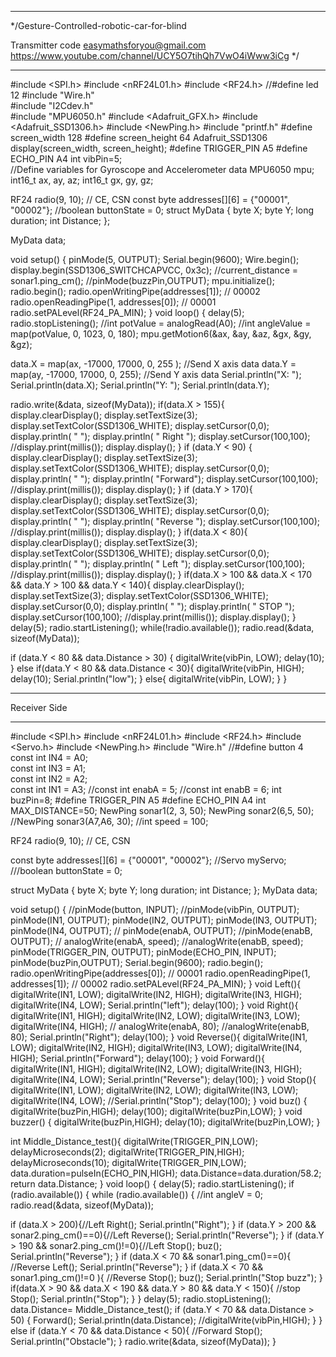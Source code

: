 ***********************************************************
*/Gesture-Controlled-robotic-car-for-blind

Transmitter code
easymathsforyou@gmail.com
https://www.youtube.com/channel/UCY5O7tihQh7VwO4iWww3iCg */

************************************************************
#include <SPI.h>
#include <nRF24L01.h>
#include <RF24.h>
//#define led 12
#include "Wire.h"       
#include "I2Cdev.h"     
#include "MPU6050.h"
#include <Adafruit_GFX.h>
#include <Adafruit_SSD1306.h>
#include <NewPing.h>
#include "printf.h"
#define screen_width 128
#define screen_height 64
Adafruit_SSD1306 display(screen_width, screen_height);
#define TRIGGER_PIN A5
#define ECHO_PIN A4
int vibPin=5;  
//Define variables for Gyroscope and Accelerometer data
MPU6050 mpu;
int16_t ax, ay, az;
int16_t gx, gy, gz;

RF24 radio(9, 10); // CE, CSN
const byte addresses[][6] = {"00001", "00002"};
//boolean buttonState = 0;
struct MyData {
  byte X;
  byte Y;
   long duration;
  int Distance;
};

MyData data;

void setup() {
  pinMode(5, OUTPUT);
  Serial.begin(9600);
  Wire.begin();
  display.begin(SSD1306_SWITCHCAPVCC, 0x3c);
 //current_distance = sonar1.ping_cm();
 //pinMode(buzzPin,OUTPUT);
  mpu.initialize();
  radio.begin();
  radio.openWritingPipe(addresses[1]); // 00002
  radio.openReadingPipe(1, addresses[0]); // 00001
  radio.setPALevel(RF24_PA_MIN);
}
void loop() {
  delay(5);
  radio.stopListening();
  //int potValue = analogRead(A0);
  //int angleValue = map(potValue, 0, 1023, 0, 180);
  mpu.getMotion6(&ax, &ay, &az, &gx, &gy, &gz);

  data.X = map(ax, -17000, 17000, 0, 255 ); //Send X axis data
  data.Y = map(ay, -17000, 17000, 0, 255);  //Send Y axis data
Serial.println("X: ");
Serial.println(data.X);
Serial.println("Y: ");
Serial.println(data.Y);

  radio.write(&data, sizeof(MyData));
  if(data.X > 155){     
  display.clearDisplay();
  display.setTextSize(3);
  display.setTextColor(SSD1306_WHITE);
  display.setCursor(0,0); 
  display.println( " ");
  display.println( " Right ");
  display.setCursor(100,100);
  //display.print(millis());
  display.display();
    }
  if (data.Y < 90) {
  display.clearDisplay();
  display.setTextSize(3);
  display.setTextColor(SSD1306_WHITE);
  display.setCursor(0,0);
     display.println( " ");
  display.println( "Forward");
  display.setCursor(100,100);
  //display.print(millis());
  display.display();
}
  if (data.Y > 170){
  display.clearDisplay();
  display.setTextSize(3);
  display.setTextColor(SSD1306_WHITE);
  display.setCursor(0,0);
   display.println( " ");
  display.println( "Reverse ");
  display.setCursor(100,100);
  //display.print(millis());
  display.display();
 }
    if(data.X < 80){
     display.clearDisplay();
  display.setTextSize(3);
  display.setTextColor(SSD1306_WHITE);
  display.setCursor(0,0);
  display.println( " ");
  display.println( " Left ");
  display.setCursor(100,100);
  //display.print(millis());
  display.display();
   }
   if(data.X > 100 && data.X < 170 && data.Y > 100 && data.Y < 140){
       display.clearDisplay();
  display.setTextSize(3);
  display.setTextColor(SSD1306_WHITE);
  display.setCursor(0,0);
  display.println( " ");
  display.println( "  STOP ");
  display.setCursor(100,100);
  //display.print(millis());
  display.display();
    }
  delay(5);
 radio.startListening();
 while(!radio.available());
 radio.read(&data, sizeof(MyData)); 
  
 if (data.Y < 80 && data.Distance > 30) {
    digitalWrite(vibPin, LOW);
    delay(10);
  }
 else if(data.Y < 80 && data.Distance < 30){
      digitalWrite(vibPin, HIGH);
      delay(10);
      Serial.println("low");
    }
else{
  digitalWrite(vibPin, LOW);
}
}

***************************************************************
Receiver Side
***************************************************************

#include <SPI.h>
#include <nRF24L01.h>
#include <RF24.h>
#include <Servo.h>
#include <NewPing.h>
#include "Wire.h" 
//#define button 4
const int IN4 = A0;    
const int IN3 = A1;    
const int IN2 = A2;     
const int IN1 = A3; 
//const int enabA = 5;
//const int enabB = 6;
int buzPin=8;
#define TRIGGER_PIN A5
#define ECHO_PIN A4
int MAX_DISTANCE=50;
NewPing sonar1(2, 3, 50);
NewPing sonar2(6,5, 50);
//NewPing sonar3(A7,A6, 30);
//int speed = 100;

RF24 radio(9, 10); // CE, CSN

const byte addresses[][6] = {"00001", "00002"};
//Servo myServo;
///boolean buttonState = 0;
 
struct MyData {
  byte X; 
  byte Y;
  long duration;
int Distance;
};
MyData data;

void setup() {
  //pinMode(button, INPUT);
   //pinMode(vibPin, OUTPUT);
  pinMode(IN1, OUTPUT);
  pinMode(IN2, OUTPUT);
  pinMode(IN3, OUTPUT);
  pinMode(IN4, OUTPUT);
//  pinMode(enabA, OUTPUT);
  //pinMode(enabB, OUTPUT);
  // analogWrite(enabA, speed);
//analogWrite(enabB, speed);
pinMode(TRIGGER_PIN, OUTPUT);
pinMode(ECHO_PIN, INPUT);
pinMode(buzPin,OUTPUT);
Serial.begin(9600);
  radio.begin();
  radio.openWritingPipe(addresses[0]); // 00001
  radio.openReadingPipe(1, addresses[1]); // 00002
  radio.setPALevel(RF24_PA_MIN);
}
  void Left(){
 digitalWrite(IN1, LOW);
      digitalWrite(IN2, HIGH);
      digitalWrite(IN3, HIGH);
      digitalWrite(IN4, LOW);
      Serial.println("left");
       delay(100);
  }
  void Right(){
     digitalWrite(IN1, HIGH);
      digitalWrite(IN2, LOW);
      digitalWrite(IN3, LOW);
      digitalWrite(IN4, HIGH);
//      analogWrite(enabA, 80);
//analogWrite(enabB, 80);
      Serial.println("Right");
      delay(100);
  }
  void Reverse(){
    digitalWrite(IN1, LOW);
      digitalWrite(IN2, HIGH);
      digitalWrite(IN3, LOW);
      digitalWrite(IN4, HIGH);
      Serial.println("Forward");
       delay(100);
  }
  void Forward(){
    digitalWrite(IN1, HIGH);
      digitalWrite(IN2, LOW);
      digitalWrite(IN3, HIGH);
      digitalWrite(IN4, LOW);
      Serial.println("Reverse");
       delay(100);
  }
  void Stop(){
    digitalWrite(IN1, LOW);
      digitalWrite(IN2, LOW);
      digitalWrite(IN3, LOW);
      digitalWrite(IN4, LOW);
      //Serial.println("Stop");
       delay(100);
  }
  void buz()
{
 digitalWrite(buzPin,HIGH);
 delay(100);
 digitalWrite(buzPin,LOW);
}
void buzzer()
{
 digitalWrite(buzPin,HIGH);
 delay(10);
 digitalWrite(buzPin,LOW);
}

  int Middle_Distance_test(){
  digitalWrite(TRIGGER_PIN,LOW);
  delayMicroseconds(2);
  digitalWrite(TRIGGER_PIN,HIGH);
  delayMicroseconds(10);
  digitalWrite(TRIGGER_PIN,LOW);
 data.duration=pulseIn(ECHO_PIN,HIGH);
 data.Distance=data.duration/58.2;
  return data.Distance;
  }
void loop() {
  delay(5);
 radio.startListening();
 if (radio.available()) {
 while (radio.available()) {
      //int angleV = 0;
 radio.read(&data, sizeof(MyData));
  
 if (data.X > 200){//Left
      Right();
      Serial.println("Right");
    }
    if (data.Y > 200 && sonar2.ping_cm()==0){//Left
      Reverse();
       Serial.println("Reverse");
     }
      if (data.Y > 190 && sonar2.ping_cm()!=0){//Left
      Stop();
      buz();
       Serial.println("Reverse");
       }
    if (data.X < 70 && sonar1.ping_cm()==0){ //Reverse
      Left();
       Serial.println("Reverse");
    }
     if (data.X < 70 && sonar1.ping_cm()!=0 ){ //Reverse
      Stop();
      buz();
       Serial.println("Stop buzz");
     }
   if(data.X > 90 && data.X < 190 && data.Y > 80 && data.Y < 150){  //stop 
      Stop();
       Serial.println("Stop");
    }
    }
  delay(5);
 radio.stopListening();
data.Distance= Middle_Distance_test();
if (data.Y < 70 && data.Distance > 50)
  {
      Forward();
        Serial.println(data.Distance);
      //digitalWrite(vibPin,HIGH);
  }
  } 
  else if (data.Y < 70 && data.Distance < 50){ //Forward
            Stop();
             Serial.println("Obstacle");
    }
        radio.write(&data, sizeof(MyData));
}    
